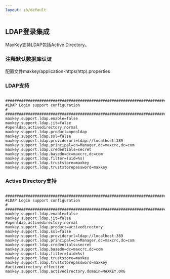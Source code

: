 ```yaml
---
layout: zh/default
---
```

<h2>LDAP登录集成</h2>
MaxKey支持LDAP包括Active Directory。


<h3>注释默认数据库认证</h3>

配置文件maxkey/application-https(http).properties

<h3>LDAP支持</h3>

<pre><code class="xml hljs">
############################################################################ 
#LDAP Login support configuration                                          #
############################################################################
maxkey.support.ldap.enable=false
maxkey.support.ldap.jit=false
#openldap,activedirectory,normal
maxkey.support.ldap.product=openldap
maxkey.support.ldap.ssl=false
maxkey.support.ldap.providerurl=ldap://localhost:389
maxkey.support.ldap.principal=cn=Manager,dc=maxcrc,dc=com
maxkey.support.ldap.credentials=secret
maxkey.support.ldap.basedn=dc=maxcrc,dc=com
maxkey.support.ldap.filter=(uid=%s)
maxkey.support.ldap.truststore=maxkey
maxkey.support.ldap.truststorepassword=maxkey
</code></pre>

<h3>Active Directory支持</h3>

<pre><code class="xml hljs">
############################################################################ 
#LDAP Login support configuration                                          #
############################################################################
maxkey.support.ldap.enable=false
maxkey.support.ldap.jit=false
#openldap,activedirectory,normal
maxkey.support.ldap.product=activedirectory
maxkey.support.ldap.ssl=false
maxkey.support.ldap.providerurl=ldap://localhost:389
maxkey.support.ldap.principal=cn=Manager,dc=maxcrc,dc=com
maxkey.support.ldap.credentials=secret
maxkey.support.ldap.basedn=dc=maxcrc,dc=com
maxkey.support.ldap.filter=(uid=%s)
maxkey.support.ldap.truststore=maxkey
maxkey.support.ldap.truststorepassword=maxkey
#activedirectory effective
maxkey.support.ldap.activedirectory.domain=MAXKEY.ORG
</code></pre>

